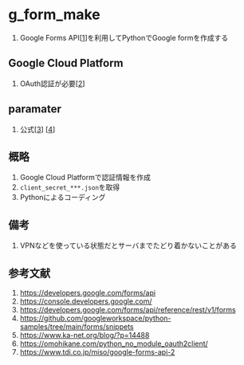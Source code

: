 # g_form_make

1. Google Forms API[[1](https://developers.google.com/forms/api)]を利用してPythonでGoogle formを作成する

## Google Cloud Platform

1. OAuth認証が必要[[2](https://console.developers.google.com/)]

## paramater

1. 公式[[3](https://developers.google.com/forms/api/reference/rest/v1/forms)] [[4](https://github.com/googleworkspace/python-samples/tree/main/forms/snippets)]

## 概略

1. Google Cloud Platformで認証情報を作成
1. ```client_secret_***.json```を取得
1. Pythonによるコーディング

## 備考

1. VPNなどを使っている状態だとサーバまでたどり着かないことがある

## 参考文献

1. <https://developers.google.com/forms/api>
1. <https://console.developers.google.com/>
1. <https://developers.google.com/forms/api/reference/rest/v1/forms>
1. <https://github.com/googleworkspace/python-samples/tree/main/forms/snippets>
1. <https://www.ka-net.org/blog/?p=14488>
1. <https://omohikane.com/python_no_module_oauth2client/>
1. <https://www.tdi.co.jp/miso/google-forms-api-2>
